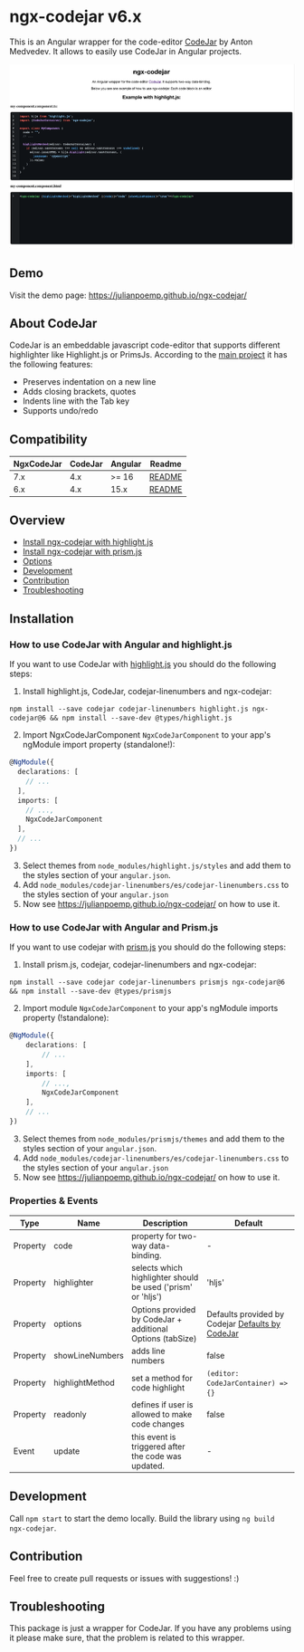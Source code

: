 # ngx-codejar v6.x

This is an Angular wrapper for the code-editor [CodeJar](https://github.com/antonmedv/codejar) by Anton Medvedev. It
allows to easily use CodeJar in Angular projects.

<!--suppress HtmlDeprecatedAttribute -->
<div align="center" style="max-width:100%;">
<img src="https://raw.githubusercontent.com/julianpoemp/ngx-codejar/main/screenshots/thumbnail.png" alt="thumbnail">
</div>

## Demo

Visit the demo page: https://julianpoemp.github.io/ngx-codejar/

## About CodeJar

CodeJar is an embeddable javascript code-editor that supports different highlighter like Highlight.js or PrimsJs.
According to the [main project](https://github.com/antonmedv/codejar) it has the following features:

- Preserves indentation on a new line
- Adds closing brackets, quotes
- Indents line with the Tab key
- Supports undo/redo


## Compatibility

<table>
<thead>
<tr>
  <th>NgxCodeJar</th>
  <th>CodeJar</th>
  <th>Angular</th>
  <th>Readme</th>
</tr>
</thead>
<tbody>
<tr>
<td>7.x</td>
<td>4.x</td>
<td> &gt;= 16</td>
<td>
  <a href="https://github.com/julianpoemp/ngx-codejar/blob/main/README.md">README</a>
</td>
</tr>
<tr>
<td>6.x</td>
<td>4.x</td>
<td>15.x</td>
<td>
  <a href="https://github.com/julianpoemp/ngx-codejar/blob/v6.x/README.md">README</a>
</td>
</tr>
</tbody>
</table>

## Overview

- [Install ngx-codejar with highlight.js](https://github.com/julianpoemp/ngx-codejar#how-to-use-codejar-with-angular-and-highlightjs)
- [Install ngx-codejar with prism.js](https://github.com/julianpoemp/ngx-codejar#how-to-use-codejar-with-angular-and-prismjs)
- [Options](https://github.com/julianpoemp/ngx-codejar#properties--events)
- [Development](https://github.com/julianpoemp/ngx-codejar#development)
- [Contribution](https://github.com/julianpoemp/ngx-codejar#development)
- [Troubleshooting](https://github.com/julianpoemp/ngx-codejar#development)

## Installation

### How to use CodeJar with Angular and highlight.js

If you want to use CodeJar with [highlight.js](https://highlightjs.org/) you should do the following steps:

1. Install highlight.js, CodeJar, codejar-linenumbers and ngx-codejar:

  ````
  npm install --save codejar codejar-linenumbers highlight.js ngx-codejar@6 && npm install --save-dev @types/highlight.js
  ````

2. Import NgxCodeJarComponent `NgxCodeJarComponent` to your app's ngModule import property (standalone!):

````typescript
@NgModule({
  declarations: [
    // ...
  ],
  imports: [
    // ...,
    NgxCodeJarComponent
  ],
  // ...
})
````

3. Select themes from `node_modules/highlight.js/styles` and add them to the styles section of your `angular.json`.
4. Add `node_modules/codejar-linenumbers/es/codejar-linenumbers.css` to the styles section of your `angular.json`
5. Now see https://julianpoemp.github.io/ngx-codejar/ on how to use it.

### How to use CodeJar with Angular and Prism.js

If you want to use codejar with [prism.js](https://prismjs.com/) you should do the following steps:

1. Install prism.js, codejar, codejar-linenumbers and ngx-codejar:

  ````
  npm install --save codejar codejar-linenumbers prismjs ngx-codejar@6 && npm install --save-dev @types/prismjs
  ````

2. Import module `NgxCodeJarComponent` to your app's ngModule imports property (!standalone):

````typescript
@NgModule({
    declarations: [
        // ...
    ],
    imports: [
        // ...,
        NgxCodeJarComponent
    ],
    // ...
})
````

3. Select themes from `node_modules/prismjs/themes` and add them to the styles section of your `angular.json`.
4. Add `node_modules/codejar-linenumbers/es/codejar-linenumbers.css` to the styles section of your `angular.json`
5. Now see https://julianpoemp.github.io/ngx-codejar/ on how to use it.

### Properties & Events

<table style="width:100%;">
<thead>
<tr>
<th>Type</th>
<th>Name</th>
<th>Description</th>
<th>Default</th>
</tr>
</thead>
<tbody>
<tr>
<td>Property</td>
<td>code</td>
<td>property for two-way data-binding.</td>
<td>-</td>
</tr>
<tr>
<td>Property</td>
<td>highlighter</td>
<td>selects which highlighter should be used ('prism' or 'hljs')</td>
<td>'hljs'</td>
</tr>
<tr>
<td>Property</td>
<td>options</td>
<td>Options provided by CodeJar + additional Options (tabSize)</td>
<td>Defaults provided by Codejar <a href="https://github.com/antonmedv/codejar">Defaults by CodeJar</a></td>
</tr>
<tr>
<td>Property</td>
<td>showLineNumbers</td>
<td>adds line numbers</td>
<td>false</td>
</tr>
<tr>
<td>Property</td>
<td>highlightMethod</td>
<td>set a method for code highlight</td>
<td><code>(editor: CodeJarContainer) => {}</code></td>
</tr>
<tr>
<td>Property</td>
<td>readonly</td>
<td>defines if user is allowed to make code changes</td>
<td>false</td>
</tr>
<tr>
<td>Event</td>
<td>update</td>
<td>this event is triggered after the code was updated.</td>
<td>-</td>
</tr>
</tbody>
</table>

## Development

Call `npm start` to start the demo locally. Build the library using `ng build ngx-codejar`.

## Contribution

Feel free to create pull requests or issues with suggestions! :)

## Troubleshooting

This package is just a wrapper for CodeJar. If you have any problems using it please make sure, that the problem is
related to this wrapper.

